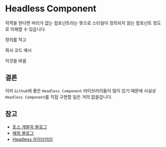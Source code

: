# Headless Component

직역을 한다면 머리가 없는 컴포넌트라는 뜻으로 스타일이 정의되지 않는 컴포넌트 정도로 이해할 수 있습니다.

정의를 적고

회사 코드 예시

이것을 바꿈

## 결론
이미 `Github`에 좋은 `Headless Component` 라이브러리들이 많이 있기 때문에 사실상 `Headless Component`를 직접 구현할 일은 거의 없을겁니다. 

## 참고
- [토스 개발자 블로그](https://jbee.io/react/headless-concept/)
- [해외 블로그](https://www.joshbritz.co/posts/the-sexiness-of-headless-ui/)
- [Headless 라이브러리](https://headlessui.dev/)
